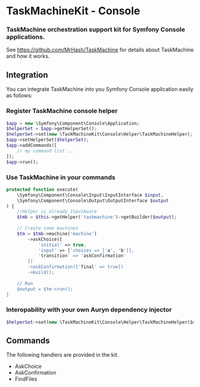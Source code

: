 # TaskMachineKit - Console
### TaskMachine orchestration support kit for Symfony Console applications.

See https://github.com/MrHash/TaskMachine for details about TaskMachine and how it works.

## Integration
You can integrate TaskMachine into you Symfony Console application easily as follows:

### Register TaskMachine console helper
```php
$app = new \Symfony\Component\Console\Application;
$helperSet = $app->getHelperSet();
$helperSet->set(new \TaskMachineKit\Console\Helper\TaskMachineHelper);
$app->setHelperSet($helperSet);
$app->addCommands([
    // my command list ...
]);
$app->run();
```
### Use TaskMachine in your commands
```php
protected function execute(
    \Symfony\Component\Console\Input\InputInterface $input, 
    \Symfony\Component\Console\Output\OutputInterface $output
) {
    //Helper is already InputAware
    $tmb = $this->getHelper('taskmachine')->getBuilder($output);
    
    // Create some machines
    $tm = $tmb->machine('machine')
        ->askChoice([
            'initial' => true,
            'input' => ['choices => ['a', 'b']],
            'transition' => 'askConfirmation'
        ])
        ->askConfirmation(['final' => true])
        ->build();
    
    // Run
    $output = $tm->run();
}
```

### Interopability with your own Auryn dependency injector
```php
$helperSet->set(new \TaskMachineKit\Console\Helper\TaskMachineHelper($myInjector));
```

## Commands
The following handlers are provided in the kit.

 - AskChoice
 - AskConfirmation
 - FindFiles
 

